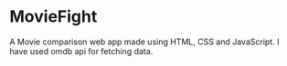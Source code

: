 # MovieFight
A Movie comparison web app made using HTML, CSS and JavaScript.
I have used omdb api for fetching data.
